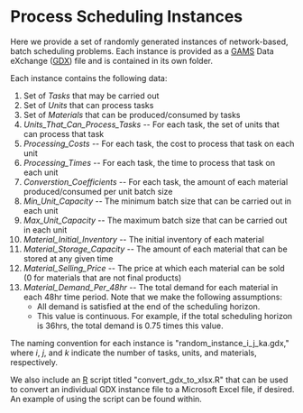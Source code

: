 
# Process Scheduling Instances

Here we provide a set of randomly generated instances of network-based, batch scheduling problems. Each instance is provided as a [GAMS](https://www.gams.com/) Data eXchange ([GDX](https://www.gams.com/latest/docs/UG_GDX.html#:~:text=A%20GDX%20file%20is%20a,model%20using%20different%20parameters%20etc.)) file and is contained in its own folder. 

Each instance contains the following data:

1. Set of *Tasks* that may be carried out
2. Set of *Units* that can process tasks
3. Set of *Materials* that can be produced/consumed by tasks
4. *Units_That_Can_Process_Tasks* -- For each task, the set of units that can process that task
5. *Processing_Costs* --  For each task, the cost to process that task on each unit
6. *Processing_Times* --  For each task, the time to process that task on each unit
7. *Converstion_Coefficients* --  For each task, the amount of each material produced/consumed per unit batch size
8. *Min_Unit_Capacity* -- The minimum batch size that can be carried out in each unit
9. *Max_Unit_Capacity* -- The maximum batch size that can be carried out in each unit
10. *Material_Initial_Inventory* -- The initial inventory of each material
11. *Material_Storage_Capacity* -- The amount of each material that can be stored at any given time
12. *Material_Selling_Price* -- The price at which each material can be sold (0 for materials that are not final products)
13. *Material_Demand_Per_48hr*  -- The total demand for each material in each 48hr time period. Note that we make the following assumptions:
    - All demand is satisfied at the end of the scheduling horizon.
    - This value is continuous. For example, if the total scheduling horizon is 36hrs, the total demand is 0.75 times this value.
    
The naming convention for each instance is "random_instance_i_j_ka.gdx," where *i*, *j*, and *k* indicate the number of tasks, units, and materials, respectively.

We also include an [R](https://cran.r-project.org/) script titled "convert_gdx_to_xlsx.R" that can be used to convert an individual GDX instance file to a Microsoft Excel file, if desired. An example of using the script can be found within.
